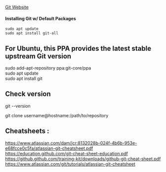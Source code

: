 [Git Website](https://git-scm.com/)  

#### Installing Git w/ Default Packages
```
sudo apt update  
sudo apt install git-all  
```

## For Ubuntu, this PPA provides the latest stable upstream Git version
sudo add-apt-repository ppa:git-core/ppa  
sudo apt update  
sudo apt install git  

## Check version
git --version  
 
git clone username@hostname:/path/to/repository  

## Cheatsheets : 
https://www.atlassian.com/dam/jcr:8132028b-024f-4b6b-953e-e68fcce0c5fa/atlassian-git-cheatsheet.pdf  
https://education.github.com/git-cheat-sheet-education.pdf  
https://github.github.com/training-kit/downloads/github-git-cheat-sheet.pdf  
https://www.atlassian.com/git/tutorials/atlassian-git-cheatsheet  

